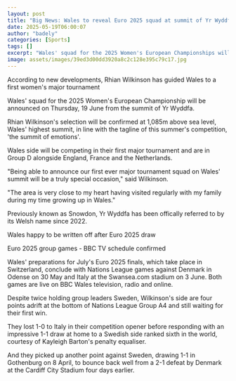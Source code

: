 ```yaml
---
layout: post
title: "Big News: Wales to reveal Euro 2025 squad at summit of Yr Wyddfa"
date: 2025-05-19T06:00:07
author: "badely"
categories: [Sports]
tags: []
excerpt: "Wales' squad for the 2025 Women's European Championships will be announced on Thursday, 19 June from the summit of Yr Wyddfa."
image: assets/images/39ed3d00dd3920a8c2c128e395c79c17.jpg
---
```


According to new developments, Rhian Wilkinson has guided Wales to a first women's major tournament

Wales' squad for the 2025 Women's European Championship will be announced on Thursday, 19 June from the summit of Yr Wyddfa.

Rhian Wilkinson's selection will be confirmed at 1,085m above sea level, Wales' highest summit, in line with the tagline of this summer's competition, 'the summit of emotions'.

Wales side will be competing in their first major tournament and are in Group D alongside England, France and the Netherlands.

"Being able to announce our first ever major tournament squad on Wales' summit will be a truly special occasion," said Wilkinson.

"The area is very close to my heart having visited regularly with my family during my time growing up in Wales."

Previously known as Snowdon, Yr Wyddfa has been offically referred to by its Welsh name since 2022.

Wales happy to be written off after Euro 2025 draw 

Euro 2025 group games - BBC TV schedule confirmed 

Wales' preparations for July's Euro 2025 finals, which take place in Switzerland, conclude with Nations League games against Denmark in Odense on 30 May and Italy at the Swansea.com stadium on 3 June. Both games are live on BBC Wales television, radio and online.

Despite twice holding group leaders Sweden, Wilkinson's side are four points adrift at the bottom of Nations League Group A4 and still waiting for their first win. 

They lost 1-0 to Italy in their competition opener before responding with an impressive 1-1 draw at home to a Swedish side ranked sixth in the world, courtesy of Kayleigh Barton's penalty equaliser. 

And they picked up another point against Sweden, drawing 1-1 in Gothenburg on 8 April, to bounce back well from a 2-1 defeat by Denmark at the Cardiff City Stadium four days earlier. 


